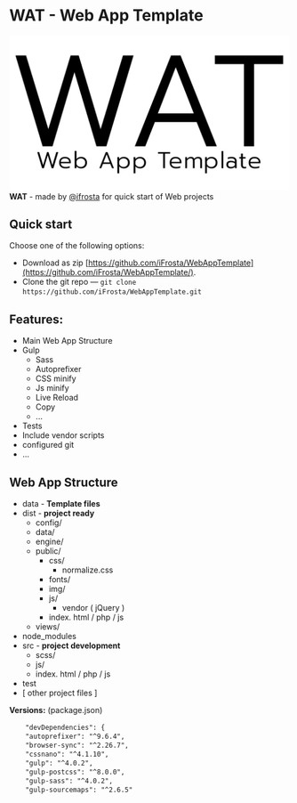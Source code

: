 # WAT - Web App Template
![WAT](data/logo.png)
**WAT** - made by [@ifrosta](https://github.com/iFrosta) for quick start of Web projects

## Quick start

Choose one of the following options:

- Download as zip
  [https://github.com/iFrosta/WebAppTemplate](https://github.com/iFrosta/WebAppTemplate/).
- Clone the git repo — `git clone
  https://github.com/iFrosta/WebAppTemplate.git` 

## Features:
* Main Web App Structure
* Gulp 
    * Sass
    * Autoprefixer
    * CSS minify
    * Js minify
    * Live Reload
    * Copy
    * ...
* Tests
* Include vendor scripts
* configured git
* ...

## Web App Structure
* data -  **Template files**
* dist -  **project ready**
    * config/
    * data/
    * engine/
    * public/
        * css/
            * normalize.css
        * fonts/
        * img/
        * js/
            * vendor ( jQuery )
        * index. html / php / js
    * views/
* node_modules
* src -  **project development**
    * scss/
    * js/
    * index. html / php / js
* test
* [ other project files ]

**Versions:** (package.json)
```
    "devDependencies": {
    "autoprefixer": "^9.6.4",
    "browser-sync": "^2.26.7",
    "cssnano": "^4.1.10",
    "gulp": "^4.0.2",
    "gulp-postcss": "^8.0.0",
    "gulp-sass": "^4.0.2",
    "gulp-sourcemaps": "^2.6.5"
```